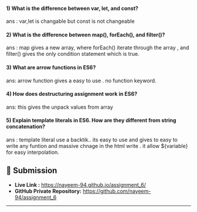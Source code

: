 
#### 1) What is the difference between var, let, and const?

ans : var,let is changable but const is not changeable

#### 2) What is the difference between map(), forEach(), and filter()? 
ans :  map gives a new array, where forEach() iterate through the array , and filter() gives the only condition statement which is true.

#### 3) What are arrow functions in ES6?
ans: arrow function gives a easy to use . no function keyword.

#### 4) How does destructuring assignment work in ES6?
ans: this gives the unpack values from array

#### 5) Explain template literals in ES6. How are they different from string concatenation?
ans :  template literal use a backtik.. its easy to use and gives to easy to write any funtion and massive chnage in the html write . it allow ${variable} for easy interpolation.









## 🔗 Submission
- **Live Link :** https://nayeem-94.github.io/assignment_6/ 
- **GitHub Private Repository:** https://github.com/nayeem-94/assignment_6

---